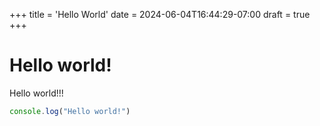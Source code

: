 +++
title = 'Hello World'
date = 2024-06-04T16:44:29-07:00
draft = true
+++

# Hello world!
Hello world!!!

```javascript
console.log("Hello world!")
```